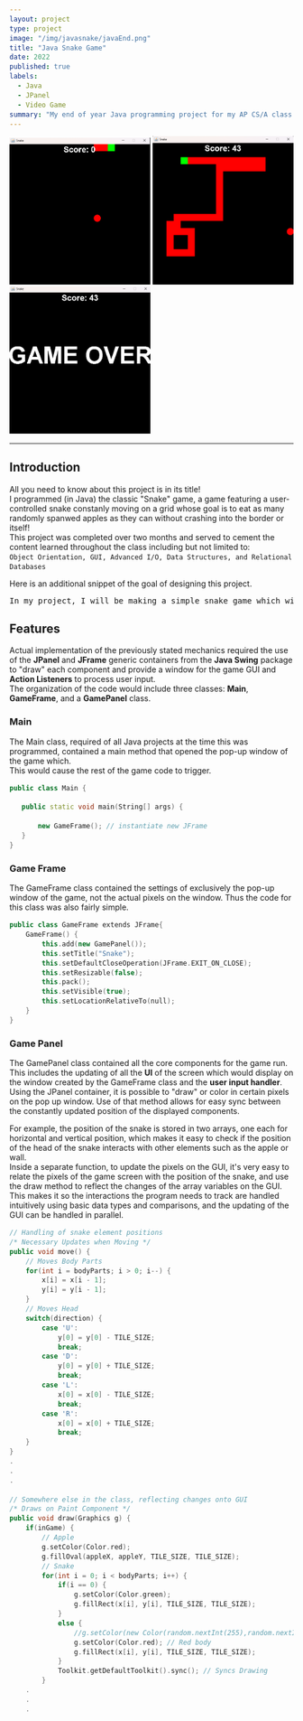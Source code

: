 ```yaml
---
layout: project
type: project
image: "/img/javasnake/javaEnd.png"
title: "Java Snake Game"
date: 2022
published: true
labels:
  - Java
  - JPanel
  - Video Game
summary: "My end of year Java programming project for my AP CS/A class."
---
```


<div class="text-center p-4">
  <img width="250px" src="../img/javasnake/javaStart.png" class="img-thumbnail" >
  <img width="250px" src="../img/javasnake/javaMid.png" class="img-thumbnail" >
  <img width="250px" src="../img/javasnake/javaEnd.png" class="img-thumbnail" >
</div>

<hr>

## Introduction
All you need to know about this project is in its title! <br>
I programmed (in Java) the classic "Snake" game, a game featuring a user-controlled snake constanly moving on a grid
whose goal is to eat as many randomly spanwed apples as they can without crashing into the border or itself! <br>
This project was completed over two months and served to cement the content learned throughout the class including but not limited to: <br>
``Object Orientation, GUI, Advanced I/O, Data Structures, and Relational Databases``<br>

Here is an additional snippet of the goal of designing this project.
<pre>
In my project, I will be making a simple snake game which will consist of a window in which the game is played, a snake consisting of square tiles, and a square tile that represents food. The game will be played with the arrow keys. This project will consist of classes with methods that are able to check for collisions, check if the snake has eaten the food that has spawned, spawn new food, and retrieve the location data of the snake as well as create the window in which the game is played. The user will be able to use the arrow keys to control the snake in the direction of the food and the game will halt if it detects a collision, or spawn more food if collision with food has been detected. 
</pre>


## Features
Actual implementation of the previously stated mechanics required the use of the **JPanel** and **JFrame** generic containers from the **Java Swing** package to "draw" each component and provide a window for the game GUI and **Action Listeners** to process user input.<br>
The organization of the code would include three classes: **Main**, **GameFrame**, and a **GamePanel** class.
### Main
The Main class, required of all Java projects at the time this was programmed, contained a main method that opened the pop-up window of the game which.<br>
 This would cause the rest of the game code to trigger.
 ```cpp
 public class Main {
    
    public static void main(String[] args) {

        new GameFrame(); // instantiate new JFrame
    }
}
 ```
### Game Frame
The GameFrame class contained the settings of exclusively the pop-up window of the game, not the actual pixels on the window. Thus the code for this class was also fairly simple.
```cpp
public class GameFrame extends JFrame{
    GameFrame() {
        this.add(new GamePanel());
        this.setTitle("Snake");
        this.setDefaultCloseOperation(JFrame.EXIT_ON_CLOSE);
        this.setResizable(false);
        this.pack();
        this.setVisible(true);
        this.setLocationRelativeTo(null);
    }
}
```

### Game Panel
The GamePanel class contained all the core components for the game run. This includes the updating of all the **UI** of the screen which would display on the window created by the GameFrame class and the **user input handler**. Using the JPanel container, it is possible to "draw" or color in certain pixels on the pop up window. Use of that method allows for easy sync between the constantly updated position of the displayed components.<br>

For example, the position of the snake is stored in two arrays, one each for horizontal and vertical position, which makes it easy to check if the position of the head of the snake interacts with other elements such as the apple or wall.<br>
Inside a separate function, to update the pixels on the GUI, it's very easy to relate the pixels of the game screen with the position of the snake, and use the draw method to reflect the changes of the array variables on the GUI. This makes it so the interactions the program needs to track are handled intuitively using basic data types and comparisons, and the updating of the GUI can be handled in parallel.
```cpp
// Handling of snake element positions
/* Necessary Updates when Moving */
public void move() {
    // Moves Body Parts
    for(int i = bodyParts; i > 0; i--) {
        x[i] = x[i - 1];
        y[i] = y[i - 1];
    }
    // Moves Head
    switch(direction) {
        case 'U':
            y[0] = y[0] - TILE_SIZE;
            break;
        case 'D':
            y[0] = y[0] + TILE_SIZE;
            break;
        case 'L':
            x[0] = x[0] - TILE_SIZE;
            break;
        case 'R':
            x[0] = x[0] + TILE_SIZE;
            break;
    }
}
.
.
.

// Somewhere else in the class, reflecting changes onto GUI
/* Draws on Paint Component */
public void draw(Graphics g) {
    if(inGame) {
        // Apple
        g.setColor(Color.red);
        g.fillOval(appleX, appleY, TILE_SIZE, TILE_SIZE);
        // Snake
        for(int i = 0; i < bodyParts; i++) {
            if(i == 0) {
                g.setColor(Color.green);
                g.fillRect(x[i], y[i], TILE_SIZE, TILE_SIZE);
            }
            else {
                //g.setColor(new Color(random.nextInt(255),random.nextInt(255),random.nextInt(255))); // Rainbow body
                g.setColor(Color.red); // Red body
                g.fillRect(x[i], y[i], TILE_SIZE, TILE_SIZE);
            }
            Toolkit.getDefaultToolkit().sync(); // Syncs Drawing
        }
    .
    . 
    .
```